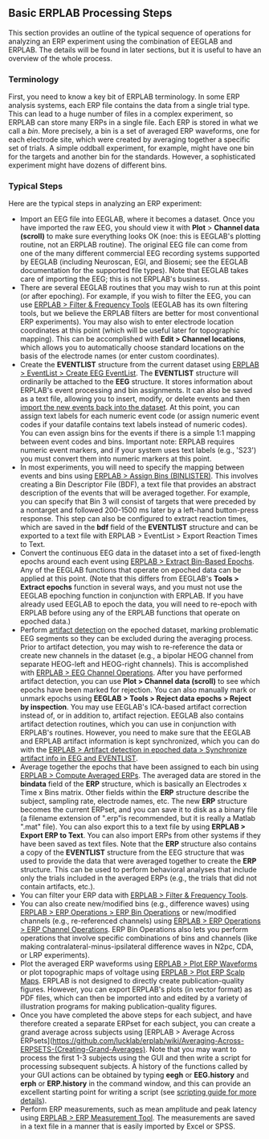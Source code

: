 ## Basic ERPLAB Processing Steps

This section provides an outline of the typical sequence of operations for analyzing an ERP experiment using the combination of EEGLAB and ERPLAB.  The details will be found in later sections, but it is useful to have an overview of the whole process.

### Terminology
First, you need to know a key bit of ERPLAB terminology. In some ERP analysis systems, each ERP file contains the data from a single trial type. This can lead to a huge number of files in a complex experiment, so ERPLAB can store many ERPs in a single file. Each ERP is stored in what we call a _bin_. More precisely, a bin is a set of averaged ERP waveforms, one for each electrode site, which were created by averaging together a specific set of trials.  A simple oddball experiment, for example, might have one bin for the targets and another bin for the standards.  However, a sophisticated experiment might have dozens of different bins.

### Typical Steps
Here are the typical steps in analyzing an ERP experiment:

- Import an EEG file into EEGLAB, where it becomes a dataset. Once you have imported the raw EEG, you should view it with **Plot** > **Channel data (scroll)** to make sure everything looks OK (noe: this is EEGLAB's plotting routine, not an ERPLAB routine).  The original EEG file can come from one of the many different commercial EEG recording systems supported by EEGLAB (including Neuroscan, EGI, and Biosemi; see the EEGLAB documentation for the supported file types).  Note that EEGLAB takes care of importing the EEG; this is not ERPLAB's business.
- There are several EEGLAB routines that you may wish to run at this point (or after epoching).  For example, if you wish to filter the EEG, you can use [ERPLAB > Filter & Frequency Tools](https://github.com/lucklab/erplab/wiki/Filtering) (EEGLAB has its own filtering tools, but we believe the ERPLAB filters are better for most conventional ERP experiments).  You may also wish to enter electrode location coordinates at this point (which will be useful later for topographic mapping).  This can be accomplished with **Edit > Channel locations**, which allows you to automatically choose standard locations on the basis of the electrode names (or enter custom coordinates).
- Create the **EVENTLIST** structure from the current dataset using [ERPLAB > EventList > Create EEG EventList](https://github.com/lucklab/erplab/wiki/Creating-An-EVENTLIST). The **EVENTLIST** structure will ordinarily be attached to the **EEG** structure.  It stores information about ERPLAB's event processing and bin assignments. It can also be saved as a text file, allowing you to insert, modify, or delete events and then [import the new events back into the dataset](https://github.com/lucklab/erplab/wiki/Exporting,-Editing,-and-Importing-EVENTLISTS).  At this point, you can assign text labels for each numeric event code (or assign numeric event codes if your datafile contains text labels instead of numeric codes).  You can even assign bins for the events if there is a simple 1:1 mapping between event codes and bins.  Important note: ERPLAB requires numeric event markers, and if your system uses text labels (e.g., 'S23') you must convert them into numeric markers at this point.
- In most experiments, you will need to specify the mapping between events and bins using [ERPLAB > Assign Bins (BINLISTER)](https://github.com/lucklab/erplab/wiki/Assigning-Events-to-Bins-with-BINLISTER). This involves creating a Bin Descriptor File (BDF), a text file that provides an abstract description of the events that will be averaged together.  For example, you can specify that Bin 3 will consist of targets that were preceded by a nontarget and followed 200-1500 ms later by a left-hand button-press response.  This step can also be configured to extract reaction times, which are saved in the **bdf** field of the **EVENTLIST** structure and can be exported to a text file with ERPLAB > EventList > Export Reaction Times to Text.
- Convert the continuous EEG data in the dataset into a set of fixed-length epochs around each event using [ERPLAB > Extract Bin-Based Epochs](https://github.com/lucklab/erplab/wiki/Epoching-Bins).  Any of the EEGLAB functions that operate on epoched data can be applied at this point. (Note that this differs from EEGLAB's **Tools > Extract epochs** function in several ways, and you must not use the EEGLAB epoching function in conjunction with ERPLAB. If you have already used EEGLAB to epoch the data, you will need to re-epoch with ERPLAB before using any of the ERPLAB functions that operate on epoched data.)
- Perform [artifact detection](https://github.com/lucklab/erplab/wiki/Artifact-Detection-in-Epoched-Data) on the epoched dataset, marking problematic EEG segments so they can be excluded during the averaging process. Prior to artifact detection, you may wish to re-reference the data or create new channels in the dataset (e.g., a bipolar HEOG channel from separate HEOG-left and HEOG-right channels).  This is accomplished with [ERPLAB > EEG Channel Operations](https://github.com/lucklab/erplab/wiki/EEG-and-ERP-Channel-Operations).  After you have performed artifact detection, you can use **Plot > Channel data (scroll)** to see which epochs have been marked for rejection.  You can also manually mark or unmark epochs using **EEGLAB > Tools > Reject data epochs > Reject by inspection**.  You may use EEGLAB's ICA-based artifact correction instead of, or in addition to, artifact rejection.  EEGLAB also contains artifact detection routines, which you can use in conjunction with ERPLAB's routines. However, you need to make sure that the EEGLAB and ERPLAB artifact information is kept synchronized, which you can do with the [ERPLAB > Artifact detection in epoched data > Synchronize artifact info in EEG and EVENTLIST](https://github.com/lucklab/erplab/wiki/Artifact-Detection-in-Epoched-Data).
- Average together the epochs that have been assigned to each bin using [ERPLAB > Compute Averaged ERPs](https://github.com/lucklab/erplab/wiki/Computing-Averaged-ERPs).  The averaged data are stored in the **bindata** field of the **ERP** structure, which is basically an Electrodes x Time x Bins matrix.  Other fields within the **ERP** structure describe the subject, sampling rate, electrode names, etc.  The new **ERP** structure becomes the current ERPset, and you can save it to disk as a binary file (a filename extension of ".erp"is recommended, but it is really a Matlab ".mat" file).  You can also export this to a text file by using **ERPLAB > Export ERP to Text**.  You can also import ERPs from other systems if they have been saved as text files.  Note that the **ERP** structure also contains a copy of the **EVENTLIST** structure from the EEG structure that was used to provide the data that were averaged together to create the **ERP** structure.  This can be used to perform behavioral analyses that include only the trials included in the averaged ERPs (e.g., the trials that did not contain artifacts, etc.).
- You can filter your ERP data with [ERPLAB > Filter & Frequency Tools](https://github.com/lucklab/erplab/wiki/Filtering).
- You can also create new/modified bins (e.g., difference waves) using [ERPLAB > ERP Operations > ERP Bin Operations](https://github.com/lucklab/erplab/wiki/ERP-Bin-Operations) or new/modified channels (e.g., re-referenced channels) using [ERPLAB > ERP Operations > ERP Channel Operations](https://github.com/lucklab/erplab/wiki/EEG-and-ERP-Channel-Operations).  ERP Bin Operations also lets you perform operations that involve specific combinations of bins and channels (like making contralateral-minus-ipsilateral difference waves in N2pc, CDA, or LRP experiments).
- Plot the averaged ERP waveforms using [ERPLAB > Plot ERP Waveforms](https://github.com/lucklab/erplab/wiki/Plotting-ERP-Waveforms) or plot topographic maps of voltage using [ERPLAB > Plot ERP Scalp Maps](https://github.com/lucklab/erplab/wiki/Topographic-Mapping).  ERPLAB is not designed to directly create publication-quality figures.  However, you can export ERPLAB's plots (in vector format) as PDF files, which can then be imported into and edited by a variety of illustration programs for making publication-quality figures.
- Once you have completed the above steps for each subject, and have therefore created a separate ERPset for each subject, you can create a grand average across subjects using [ERPLAB > Average Across ERPsets](https://github.com/lucklab/erplab/wiki/Averaging-Across-ERPSETS-(Creating-Grand-Averages).  Note that you may want to process the first 1-3 subjects using the GUI and then write a script for processing subsequent subjects.  A history of the functions called by your GUI actions can be obtained by typing **eegh** or **EEG.history** and **erph** or **ERP.history** in the command window, and this can provide an excellent starting point for writing a script (see [scripting guide for more details](https://github.com/lucklab/erplab/wiki/Scripting-Guide)).
- Perform ERP measurements, such as mean amplitude and peak latency using [ERPLAB > ERP Measurement Tool](https://github.com/lucklab/erplab/wiki/ERP-Measurement-Tool).  The measurements are saved in a text file in a manner that is easily imported by Excel or SPSS.
